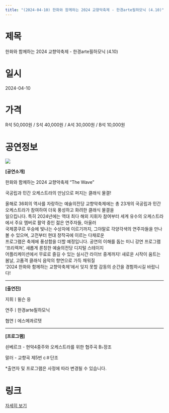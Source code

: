 ```yaml
---
title: "(2024-04-10) 한화와 함께하는 2024 교향악축제 - 한경arte필하모닉 (4.10)"
---
```


# 제목
한화와 함께하는 2024 교향악축제 - 한경arte필하모닉 (4.10)

# 일시
2024-04-10

# 가격
R석 50,000원 / S석 40,000원 / A석 30,000원 / B석 10,000원

# 공연정보
![](https://center.sac.or.kr/SAC/File/RentConfirm/editor/ad0a7557-5989-4b4b-99b3-bc2f14c3a88f)    
    
**[공연소개]**  
  
한화와 함께하는 2024 교향악축제 “The Wave”  
  
국공립과 민간 오케스트라의 만남으로 퍼지는 클래식 물결!  
  
올해로 36회의 역사를 자랑하는 예술의전당 교향악축제에는 총 23개의 국공립과 민간 오케스트라가 참여하여 더욱 풍성하고 화려한 클래식 물결을  
일으킵니다. 특히 2024년에는 역대 최다 해외 지휘자 참여부터 세계 유수의 오케스트라에서 주요 멤버로 활약 중인 젊은 연주자들, 아울러  
국제콩쿠르 우승에 빛나는 수상자에 이르기까지, 그야말로 각양각색의 연주자들을 만나볼 수 있으며, 고전부터 현대 창작곡에 이르는 다채로운  
프로그램은 축제에 풍성함을 더할 예정입니다. 공연의 이해를 돕는 미니 강연 프로그램 ‘프리렉쳐’, 새롭게 론칭한 예술의전당 디지털 스테이지  
어플리케이션에서 무료로 즐길 수 있는 실시간 라이브 중계까지! 새로운 시작이 움트는 봄날, 고품격 클래식 음악의 향연으로 가득 채워질  
‘2024 한화와 함께하는 교향악축제’에서 잊지 못할 감동의 순간을 경험하시길 바랍니다!  
  
****  
  
**[출연진]**  
  
지휘ㅣ윌슨 응  
  
연주ㅣ한경arte필하모닉  
  
협연ㅣ에스메콰르텟  
  
****  
  
**[프로그램]**  
  
쇤베르크 - 현악4중주와 오케스트라를 위한 협주곡 B♭장조  
  
말러 - 교향곡 제5번 c＃단조  
  
    
  
*출연자 및 프로그램은 사정에 따라 변경될 수 있습니다.   
  


# 링크
[자세히 보기](https://www.sac.or.kr/site/main/show/show_view?SN=60235 "https://www.sac.or.kr/site/main/show/show_view?SN=60235")

